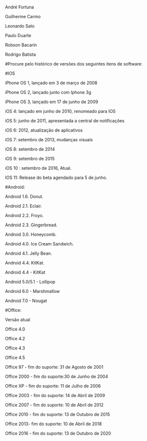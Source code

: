 <p>André Fortuna</p>
<p>Guilherme Carmo</p>
<p>Leonardo Sato</p>
<p>Paulo Duarte </p>
<p>Robson Bacarin</p>
<p>Rodrigo Batista</p>
#Procure pelo histórico de versões dos seguintes itens de software:

#IOS
<p>iPhone OS 1, lançado em  3 de março de 2008</p>
<p>iPhone OS 2, lançado junto com Iphone 3g</p>
<p>iPhone OS 3, lançado em 17 de junho de 2009</p>
<p>iOS 4: lançado em junho de 2010, renomeado para IOS</p>
<p>iOS 5: junho de 2011, apresentada a central de notificações</p>
<p>iOS 6: 2012, atualização de aplicativos</p>
<p>iOS 7: setembro de 2013, mudanças visuais</p>
<p>iOS 8: setembro de 2014</p>
<p>iOS 9: setembro de 2015</p>
<p>iOS 10 : setembro de 2016, Atual.</p>
<p>IOS 11: Release do beta agendado para 5 de junho.</p>

#Android:
<p>Android 1.6. Donut.</p>
<p>Android 2.1. Eclair.</p>
<p>Android 2.2. Froyo.</p>
<p>Android 2.3. Gingerbread.</p>
<p>Android 3.0. Honeycomb.</p>
<p>Android 4.0. Ice Cream Sandwich.</p>
<p>Android 4.1. Jelly Bean.</p>
<p>Android 4.4. KitKat.</p>
<p>Android 4.4 - KitKat</p>
<p>Android 5.0/5.1 - Lollipop</p>
<p>Android 6.0 - Marshmallow</p>
<p>Android 7.0 - Nougat</p>


#Office:
<p>Versão atual	</p>
<p>Office 4.0	</p>
<p>Office 4.2	</p>
<p>Office 4.3	</p>
<p>Office 4.5	</p>
<p>Office 97	- fim do suporte: 31 de Agosto de 2001</p>
<p>Office 2000 - fim do suporte:30 de Junho de 2004</p>
<p>Office XP - fim do suporte:	11 de Julho de 2006</p>
<p>Office 2003 - fim do suporte:	14 de Abril de 2009</p>
<p>Office 2007 - fim do suporte:	10 de Abril de 2012</p>
<p>Office 2010 - fim do suporte:	13 de Outubro de 2015</p>
<p>Office 2013- fim do suporte: 	10 de Abril de 2018</p>
<p>Office 2016 - fim do suporte:	13 de Outubro de 2020</p>



